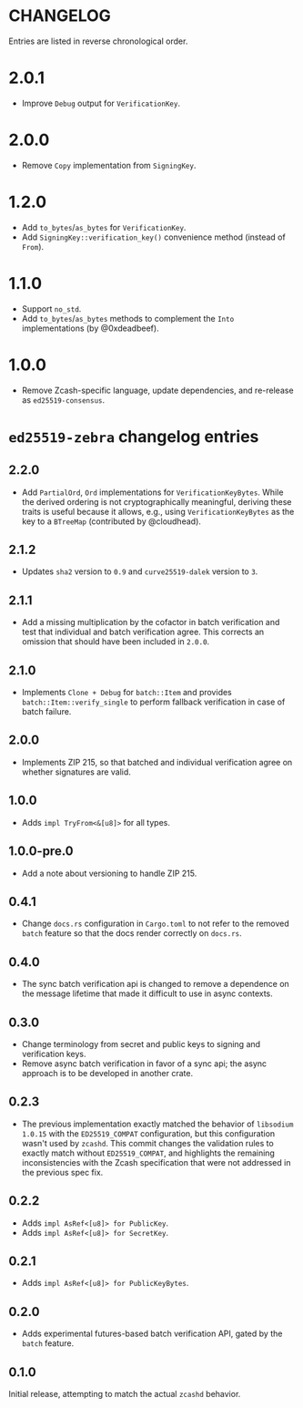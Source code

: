 # CHANGELOG

Entries are listed in reverse chronological order.

# 2.0.1

* Improve `Debug` output for `VerificationKey`.

# 2.0.0

* Remove `Copy` implementation from `SigningKey`.

# 1.2.0

* Add `to_bytes`/`as_bytes` for `VerificationKey`.
* Add `SigningKey::verification_key()` convenience method (instead of `From`).

# 1.1.0

* Support `no_std`.
* Add `to_bytes`/`as_bytes` methods to complement the `Into` implementations (by @0xdeadbeef).

# 1.0.0

* Remove Zcash-specific language, update dependencies, and re-release as
  `ed25519-consensus`.

# `ed25519-zebra` changelog entries

## 2.2.0

* Add `PartialOrd`, `Ord` implementations for `VerificationKeyBytes`.  While
  the derived ordering is not cryptographically meaningful, deriving these
  traits is useful because it allows, e.g., using `VerificationKeyBytes` as the
  key to a `BTreeMap` (contributed by @cloudhead).

## 2.1.2

* Updates `sha2` version to `0.9` and `curve25519-dalek` version to `3`.

## 2.1.1

* Add a missing multiplication by the cofactor in batch verification and test
  that individual and batch verification agree.  This corrects an omission that
  should have been included in `2.0.0`.

## 2.1.0

* Implements `Clone + Debug` for `batch::Item` and provides
  `batch::Item::verify_single` to perform fallback verification in case
  of batch failure.

## 2.0.0

* Implements ZIP 215, so that batched and individual verification
  agree on whether signatures are valid.

## 1.0.0

* Adds `impl TryFrom<&[u8]>` for all types.

## 1.0.0-pre.0

* Add a note about versioning to handle ZIP 215.

## 0.4.1

* Change `docs.rs` configuration in `Cargo.toml` to not refer to the removed
  `batch` feature so that the docs render correctly on `docs.rs`.

## 0.4.0

* The sync batch verification api is changed to remove a dependence on the
  message lifetime that made it difficult to use in async contexts.

## 0.3.0

* Change terminology from secret and public keys to signing and verification
  keys.
* Remove async batch verification in favor of a sync api; the async approach is
  to be developed in another crate.

## 0.2.3

* The previous implementation exactly matched the behavior of `libsodium`
  `1.0.15` with the `ED25519_COMPAT` configuration, but this configuration
  wasn't used by `zcashd`. This commit changes the validation rules to exactly
  match without `ED25519_COMPAT`, and highlights the remaining inconsistencies
  with the Zcash specification that were not addressed in the previous spec
  fix.

## 0.2.2

* Adds `impl AsRef<[u8]> for PublicKey`.
* Adds `impl AsRef<[u8]> for SecretKey`.

## 0.2.1

* Adds `impl AsRef<[u8]> for PublicKeyBytes`.

## 0.2.0

* Adds experimental futures-based batch verification API, gated by the `batch` feature.

## 0.1.0

Initial release, attempting to match the actual `zcashd` behavior.
